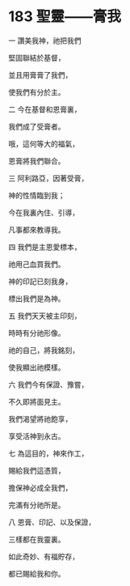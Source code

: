 # 183 聖靈——膏我

一 讚美我神，祂把我們

堅固聯結於基督，

並且用膏膏了我們，

使我們有分於主。

二 今在基督和恩膏裏，

我們成了受膏者。

哦，這何等大的福氣，

恩膏將我們聯合。

三 阿利路亞，因著受膏，

神的性情臨到我；

今在我裏內住、引導，

凡事都來教導我。

四 我們是主恩愛標本，

祂用己血買我們。

神的印記已刻我身，

標出我們是為神。

五 我們天天被主印刻，

時時有分祂形像。

祂的自己，將我銘刻，

使我顯出祂模樣。

六 我們今有保證、豫嘗，

不久即將面見主。

我們渴望將祂飽享，

享受活神到永古。

七 為這目的，神來作工，

賜給我們這憑質，

擔保神必成全我們，

完滿有分祂所是。

八 恩膏、印記、以及保證，

三樣都在我靈裏。

如此奇妙、有福貯存，

都已賜給我和你。

